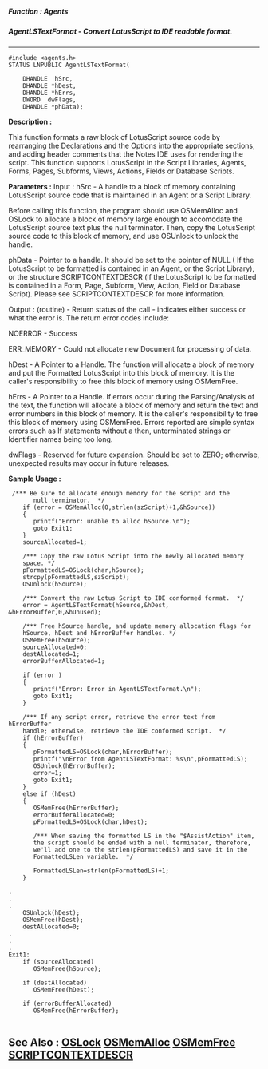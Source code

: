 ##### Function : Agents
##### AgentLSTextFormat - Convert LotusScript to IDE readable format.
---
```
#include <agents.h>
STATUS LNPUBLIC AgentLSTextFormat(

	DHANDLE  hSrc,
	DHANDLE *hDest,
	DHANDLE *hErrs,
	DWORD  dwFlags,
	DHANDLE *phData);
```
**Description :**

This function formats a raw block of LotusScript source code by rearranging the 
Declarations and the Options into the appropriate sections, and adding header 
comments that the Notes IDE uses for rendering the script.  This function 
supports LotusScript in the Script Libraries, Agents, Forms, Pages, Subforms, 
Views, Actions, Fields or Database Scripts.


**Parameters :**
Input :
hSrc  -  A handle to a  block of memory containing  LotusScript source code that is maintained in an Agent or a Script Library.  

Before calling this function, the program should use OSMemAlloc and OSLock to allocate a block of memory large enough to accomodate the LotusScript source text plus the null terminator.
Then, copy the LotusScript source code to this block of memory, and use OSUnlock to unlock the handle.

phData  -  Pointer to a handle. It should be set to the pointer of NULL ( If the LotusScript to be formatted is contained in an Agent, or the Script Library), or the structure SCRIPTCONTEXTDESCR (if the LotusScript to be formatted is contained in a Form, Page, Subform, View, Action, Field or Database Script).  Please see SCRIPTCONTEXTDESCR for more information.

Output :
(routine)  -   Return status of the call - indicates either success or what the error is.  The return error codes include:

NOERROR               - Success

ERR_MEMORY      - Could not allocate new Document for processing of data. 



hDest  -  A Pointer to a Handle.  The function will allocate a block of memory and put the Formatted LotusScript into this block of memory.  It is the caller's responsibility to free this block of memory using OSMemFree.  


hErrs  -  A Pointer to a Handle.  If errors occur during the Parsing/Analysis of the text, the function will allocate a block of memory and return the text and error numbers in this block of memory.  It is the caller's responsibility to free this block of memory using OSMemFree.   Errors reported are simple syntax errors such as If statements without a then, unterminated strings or Identifier names being too long.


dwFlags  -  Reserved for future expansion.  Should be set to ZERO; otherwise, unexpected results may occur in future releases.


**Sample Usage :**
```
 /*** Be sure to allocate enough memory for the script and the 
       null terminator.  */
    if (error = OSMemAlloc(0,strlen(szScript)+1,&hSource))
    {
       printf("Error: unable to alloc hSource.\n");
       goto Exit1;
    }
    sourceAllocated=1;

    /*** Copy the raw Lotus Script into the newly allocated memory 
    space. */
    pFormattedLS=OSLock(char,hSource);
    strcpy(pFormattedLS,szScript);
    OSUnlock(hSource);

    /*** Convert the raw Lotus Script to IDE conformed format.  */
    error = AgentLSTextFormat(hSource,&hDest, &hErrorBuffer,0,&hUnused);

    /*** Free hSource handle, and update memory allocation flags for
    hSource, hDest and hErrorBuffer handles. */
    OSMemFree(hSource);
    sourceAllocated=0;
    destAllocated=1;
    errorBufferAllocated=1;   

    if (error )
    { 
       printf("Error: Error in AgentLSTextFormat.\n");
       goto Exit1;
    }

    /*** If any script error, retrieve the error text from hErrorBuffer 
    handle; otherwise, retrieve the IDE conformed script.  */
    if (hErrorBuffer)
    {
       pFormattedLS=OSLock(char,hErrorBuffer);
       printf("\nError from AgentLSTextFormat: %s\n",pFormattedLS);
       OSUnlock(hErrorBuffer);
       error=1;
       goto Exit1;
    }
    else if (hDest)
    {
       OSMemFree(hErrorBuffer);
       errorBufferAllocated=0;
       pFormattedLS=OSLock(char,hDest);

       /*** When saving the formatted LS in the "$AssistAction" item, 
       the script should be ended with a null terminator, therefore, 
       we'll add one to the strlen(pFormattedLS) and save it in the 
       FormattedLSLen variable.  */

       FormattedLSLen=strlen(pFormattedLS)+1;
    }

.
.
.
    OSUnlock(hDest);
    OSMemFree(hDest);
    destAllocated=0;
.
.
.
Exit1:
    if (sourceAllocated)
       OSMemFree(hSource);

    if (destAllocated)
       OSMemFree(hDest);

    if (errorBufferAllocated)
       OSMemFree(hErrorBuffer);
 
```
**See Also :**
[OSLock](/reference/Func/OSLock)
[OSMemAlloc](/reference/Func/OSMemAlloc)
[OSMemFree](/reference/Func/OSMemFree)
[SCRIPTCONTEXTDESCR](/reference/Data/SCRIPTCONTEXTDESCR)
---

